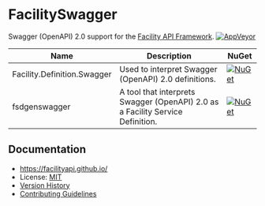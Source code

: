 # FacilitySwagger

Swagger (OpenAPI) 2.0 support for the [Facility API Framework](https://facilityapi.github.io/).
[![AppVeyor](https://img.shields.io/appveyor/ci/ejball/facilityswagger.svg)](https://ci.appveyor.com/project/ejball/facilityswagger)

Name | Description | NuGet
--- | --- | ---
Facility.Definition.Swagger | Used to interpret Swagger (OpenAPI) 2.0 definitions. | [![NuGet](https://img.shields.io/nuget/v/Facility.Definition.Swagger.svg)](https://www.nuget.org/packages/Facility.Definition.Swagger)
fsdgenswagger | A tool that interprets Swagger (OpenAPI) 2.0 as a Facility Service Definition. | [![NuGet](https://img.shields.io/nuget/v/fsdgenswagger.svg)](https://www.nuget.org/packages/fsdgenswagger)

## Documentation

* https://facilityapi.github.io/
* License: [MIT](LICENSE)
* [Version History](VersionHistory.md)
* [Contributing Guidelines](CONTRIBUTING.md)
